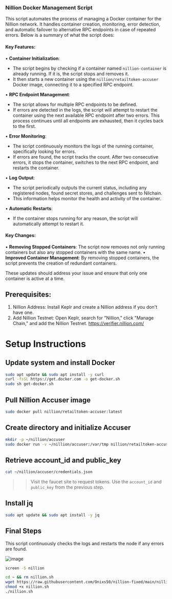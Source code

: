 
### Nillion Docker Management Script

This script automates the process of managing a Docker container for the Nillion network. It handles container creation, monitoring, error detection, and automatic failover to alternative RPC endpoints in case of repeated errors. Below is a summary of what the script does:

#### Key Features:
• **Container Initialization**:
  - The script begins by checking if a container named `nillion-container` is already running. If it is, the script stops and removes it.
  - It then starts a new container using the `nillion/retailtoken-accuser` Docker image, connecting it to a specified RPC endpoint.

• **RPC Endpoint Management**:
  - The script allows for multiple RPC endpoints to be defined.
  - If errors are detected in the logs, the script will attempt to restart the container using the next available RPC endpoint after two errors. This process continues until all endpoints are exhausted, then it cycles back to the first.

• **Error Monitoring**:
  - The script continuously monitors the logs of the running container, specifically looking for errors.
  - If errors are found, the script tracks the count. After two consecutive errors, it stops the container, switches to the next RPC endpoint, and restarts the container.

• **Log Output**:
  - The script periodically outputs the current status, including any registered nodes, found secret stores, and challenges sent to Nilchain.
  - This information helps monitor the health and activity of the container.

• **Automatic Restarts**:
  - If the container stops running for any reason, the script will automatically attempt to restart it.

#### Key Changes:
• **Removing Stopped Containers**: The script now removes not only running containers but also any stopped containers with the same name.
• **Improved Container Management**: By removing stopped containers, the script prevents the creation of redundant containers.

These updates should address your issue and ensure that only one container is active at a time.


## Prerequisites:
1. Nillion Address: Install Keplr and create a Nillion address if you don't have one.
2. Add Nillion Testnet: Open Keplr, search for "Nillion," click "Manage Chain," and add the Nillion Testnet.
https://verifier.nillion.com/
# Setup Instructions

## Update system and install Docker
```bash
sudo apt update && sudo apt install -y curl
curl -fsSL https://get.docker.com -o get-docker.sh
sudo sh get-docker.sh
```

## Pull Nillion Accuser image
```bash
sudo docker pull nillion/retailtoken-accuser:latest
```

## Create directory and initialize Accuser
```bash
mkdir -p ~/nillion/accuser
sudo docker run -v ~/nillion/accuser:/var/tmp nillion/retailtoken-accuser:latest initialise
```

## Retrieve account_id and public_key
```bash
cat ~/nillion/accuser/credentials.json
```

>> Visit the faucet site to request tokens. Use the `account_id` and `public_key` from the previous step.



## Install jq
```bash
sudo apt update && sudo apt install -y jq
```

## Final Steps
This script continuously checks the logs and restarts the node if any errors are found.

![image](https://github.com/user-attachments/assets/3b8654ec-b674-49ad-8811-e4ef2255d3e3)




```bash
screen -S nillion
```
```bash
cd ~ && rm nillion.sh
wget https://raw.githubusercontent.com/Onixs50/nillion-fixed/main/nillion.sh
chmod +x nillion.sh
./nillion.sh
```
